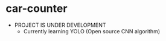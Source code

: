 # car-counter
* PROJECT IS UNDER DEVELOPMENT
  - Currently learning YOLO (Open source CNN algorithm)
